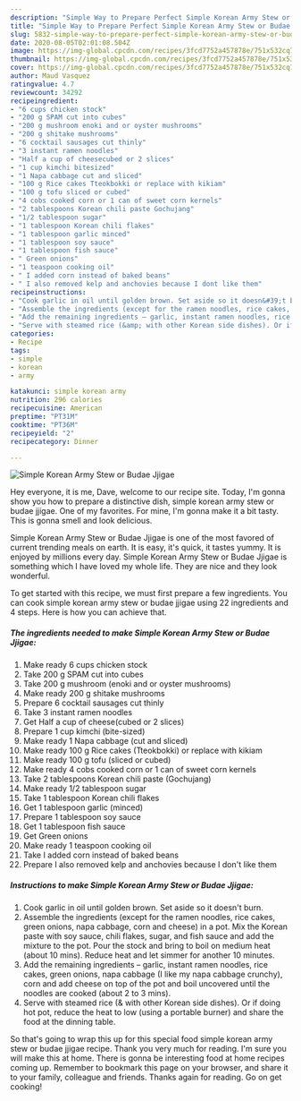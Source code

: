 ```yaml
---
description: "Simple Way to Prepare Perfect Simple Korean Army Stew or Budae Jjigae"
title: "Simple Way to Prepare Perfect Simple Korean Army Stew or Budae Jjigae"
slug: 5832-simple-way-to-prepare-perfect-simple-korean-army-stew-or-budae-jjigae
date: 2020-08-05T02:01:08.504Z
image: https://img-global.cpcdn.com/recipes/3fcd7752a457878e/751x532cq70/simple-korean-army-stew-or-budae-jjigae-recipe-main-photo.jpg
thumbnail: https://img-global.cpcdn.com/recipes/3fcd7752a457878e/751x532cq70/simple-korean-army-stew-or-budae-jjigae-recipe-main-photo.jpg
cover: https://img-global.cpcdn.com/recipes/3fcd7752a457878e/751x532cq70/simple-korean-army-stew-or-budae-jjigae-recipe-main-photo.jpg
author: Maud Vasquez
ratingvalue: 4.7
reviewcount: 34292
recipeingredient:
- "6 cups chicken stock"
- "200 g SPAM cut into cubes"
- "200 g mushroom enoki and or oyster mushrooms"
- "200 g shitake mushrooms"
- "6 cocktail sausages cut thinly"
- "3 instant ramen noodles"
- "Half a cup of cheesecubed or 2 slices"
- "1 cup kimchi bitesized"
- "1 Napa cabbage cut and sliced"
- "100 g Rice cakes Tteokbokki or replace with kikiam"
- "100 g tofu sliced or cubed"
- "4 cobs cooked corn or 1 can of sweet corn kernels"
- "2 tablespoons Korean chili paste Gochujang"
- "1/2 tablespoon sugar"
- "1 tablespoon Korean chili flakes"
- "1 tablespoon garlic minced"
- "1 tablespoon soy sauce"
- "1 tablespoon fish sauce"
- " Green onions"
- "1 teaspoon cooking oil"
- " I added corn instead of baked beans"
- " I also removed kelp and anchovies because I dont like them"
recipeinstructions:
- "Cook garlic in oil until golden brown. Set aside so it doesn&#39;t burn."
- "Assemble the ingredients (except for the ramen noodles, rice cakes, green onions, napa cabbage, corn and cheese) in a pot. Mix the Korean paste with soy sauce, chili flakes, sugar, and fish sauce and add the mixture to the pot. Pour the stock and bring to boil on medium heat (about 10 mins). Reduce heat and let simmer for another 10 minutes."
- "Add the remaining ingredients – garlic, instant ramen noodles, rice cakes, green onions, napa cabbage (I like my napa cabbage crunchy), corn and add cheese on top of the pot and boil uncovered until the noodles are cooked (about 2 to 3 mins)."
- "Serve with steamed rice (&amp; with other Korean side dishes). Or if doing hot pot, reduce the heat to low (using a portable burner) and share the food at the dinning table."
categories:
- Recipe
tags:
- simple
- korean
- army

katakunci: simple korean army 
nutrition: 296 calories
recipecuisine: American
preptime: "PT31M"
cooktime: "PT36M"
recipeyield: "2"
recipecategory: Dinner

---
```



![Simple Korean Army Stew or Budae Jjigae](https://img-global.cpcdn.com/recipes/3fcd7752a457878e/751x532cq70/simple-korean-army-stew-or-budae-jjigae-recipe-main-photo.jpg)

Hey everyone, it is me, Dave, welcome to our recipe site. Today, I'm gonna show you how to prepare a distinctive dish, simple korean army stew or budae jjigae. One of my favorites. For mine, I'm gonna make it a bit tasty. This is gonna smell and look delicious.



Simple Korean Army Stew or Budae Jjigae is one of the most favored of current trending meals on earth. It is easy, it's quick, it tastes yummy. It is enjoyed by millions every day. Simple Korean Army Stew or Budae Jjigae is something which I have loved my whole life. They are nice and they look wonderful.


To get started with this recipe, we must first prepare a few ingredients. You can cook simple korean army stew or budae jjigae using 22 ingredients and 4 steps. Here is how you can achieve that.

<!--inarticleads1-->

##### The ingredients needed to make Simple Korean Army Stew or Budae Jjigae:

1. Make ready 6 cups chicken stock
1. Take 200 g SPAM cut into cubes
1. Take 200 g mushroom (enoki and or oyster mushrooms)
1. Make ready 200 g shitake mushrooms
1. Prepare 6 cocktail sausages cut thinly
1. Take 3 instant ramen noodles
1. Get Half a cup of cheese(cubed or 2 slices)
1. Prepare 1 cup kimchi (bite-sized)
1. Make ready 1 Napa cabbage (cut and sliced)
1. Make ready 100 g Rice cakes (Tteokbokki) or replace with kikiam
1. Make ready 100 g tofu (sliced or cubed)
1. Make ready 4 cobs cooked corn or 1 can of sweet corn kernels
1. Take 2 tablespoons Korean chili paste (Gochujang)
1. Make ready 1/2 tablespoon sugar
1. Take 1 tablespoon Korean chili flakes
1. Get 1 tablespoon garlic (minced)
1. Prepare 1 tablespoon soy sauce
1. Get 1 tablespoon fish sauce
1. Get  Green onions
1. Make ready 1 teaspoon cooking oil
1. Take  I added corn instead of baked beans
1. Prepare  I also removed kelp and anchovies because I don&#39;t like them




<!--inarticleads2-->

##### Instructions to make Simple Korean Army Stew or Budae Jjigae:

1. Cook garlic in oil until golden brown. Set aside so it doesn&#39;t burn.
1. Assemble the ingredients (except for the ramen noodles, rice cakes, green onions, napa cabbage, corn and cheese) in a pot. Mix the Korean paste with soy sauce, chili flakes, sugar, and fish sauce and add the mixture to the pot. Pour the stock and bring to boil on medium heat (about 10 mins). Reduce heat and let simmer for another 10 minutes.
1. Add the remaining ingredients – garlic, instant ramen noodles, rice cakes, green onions, napa cabbage (I like my napa cabbage crunchy), corn and add cheese on top of the pot and boil uncovered until the noodles are cooked (about 2 to 3 mins).
1. Serve with steamed rice (&amp; with other Korean side dishes). Or if doing hot pot, reduce the heat to low (using a portable burner) and share the food at the dinning table.




So that's going to wrap this up for this special food simple korean army stew or budae jjigae recipe. Thank you very much for reading. I'm sure you will make this at home. There is gonna be interesting food at home recipes coming up. Remember to bookmark this page on your browser, and share it to your family, colleague and friends. Thanks again for reading. Go on get cooking!
